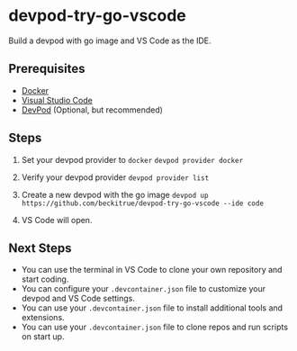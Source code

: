# devpod-try-go-vscode
Build a devpod with go image and VS Code as the IDE. 

## Prerequisites
- [Docker](https://docs.docker.com/get-docker/)
- [Visual Studio Code](https://code.visualstudio.com/)
- [DevPod](https://devpod.sh) (Optional, but recommended)

## Steps

1. Set your devpod provider to `docker`
```devpod provider docker```

2. Verify your devpod provider
```devpod provider list```

3. Create a new devpod with the go image
```devpod up https://github.com/beckitrue/devpod-try-go-vscode --ide code```

4. VS Code will open.


## Next Steps
- You can use the terminal in VS Code to clone your own repository and start coding. 
- You can configure your `.devcontainer.json` file to customize your devpod and VS Code settings.
- You can use your `.devcontainer.json` file to install additional tools and extensions.
- You can use your `.devcontainer.json` file to clone repos and run scripts on start up.
